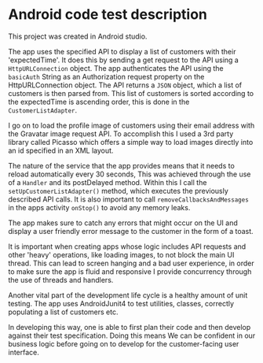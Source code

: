 # Android code test description


This project was created in Android studio.

The app uses the specified API to display a list of customers with their 'expectedTime'. It does this by sending a get request to the API using a ```HttpURLConnection``` object. 
The app authenticates the API using the ```basicAuth``` String as an Authorization request property on the HttpURLConnection object. The API returns a ```JSON``` object, which a list of customers is then parsed from.
This list of customers is sorted according to the expectedTime is ascending order, this is done in the ```CustomerListAdapter```.

I go on to load the profile image of customers using their email address with the Gravatar image request API. To accomplish this I used a 3rd party library called Picasso which offers a simple way to load images directly into an id specified in an XML layout.

The nature of the service that the app provides means that it needs to reload automatically every 30 seconds, This was achieved through the use of a ```Handler``` and its postDelayed method. Within this I call the ```setUpCustomerListAdapter()``` method, which executes the previously described API calls. It is also important to call ```removeCallbacksAndMessages``` in the apps activity ```onStop()``` to avoid any memory leaks.

The app makes sure to catch any errors that might occur on the UI and display a user friendly error message to the customer in the form of a toast.

It is important when creating apps whose logic includes API requests and other 'heavy' operations, like loading images, to not block the main UI thread. This can lead to screen hanging and a bad user experience, in order to make sure the app is fluid and responsive I provide concurrency through the use of threads and handlers.

Another vital part of the development life cycle is a healthy amount of unit testing. The app uses AndroidJunit4 to test utilities, classes, correctly populating a list of customers etc.

In developing this way, one is able to first plan their code and then develop against their test specification. Doing this means We can be confident in our business logic before going on to develop  for the customer-facing user interface.

